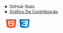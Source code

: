 
<details>
  <summary>GitHub Stats</summary>
<div>
  <a href="https://github.com/Miopiaa">
  <img height="180em" src="https://github-readme-stats.vercel.app/api?username=Miopiaa&show_icons=true&theme=dark&include_all_commits=true&count_private=true"/> 
</div>
</details>
  
<details>
  <summary>Gráfico De Contribuição</summary>
  
 ![Mitul's GitHub activity graph](https://activity-graph.herokuapp.com/graph?username=Miopiaa&theme=xcode)
  
</details>
  
<div style="display: inline_block"><br>
  <img align="center" alt="Rafa-HTML" height="30" width="40" src="https://raw.githubusercontent.com/devicons/devicon/master/icons/html5/html5-original.svg">
  <img align="center" alt="Rafa-CSS" height="30" width="40" src="https://raw.githubusercontent.com/devicons/devicon/master/icons/css3/css3-original.svg">
</div>
